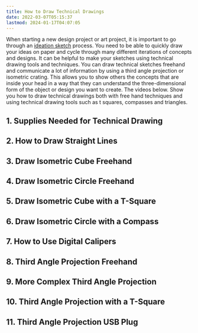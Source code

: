 ```yaml
---
title: How to Draw Technical Drawings
date: 2022-03-07T05:15:37
lastmod: 2024-01-17T04:07:05
---
```


When starting a new design project or art project, it is important to go through an [ideation sketch](../drawing/ideation-sketches.md) process. You need to be able to quickly draw your ideas on paper and cycle through many different iterations of concepts and designs. It can be helpful to make your sketches using technical drawing tools and techniques. You can draw technical sketches freehand and communicate a lot of information by using a third angle projection or isometric crating. This allows you to show others the concepts that are inside your head in a way that they can understand the three-dimensional form of the object or design you want to create. The videos below. Show you how to draw technical drawings both with free hand techniques and using technical drawing tools such as t squares, compasses and triangles.

 <div class="video-grid">
        <div>
            <h2>1. Supplies Needed for Technical Drawing</h2>
            <div class="youtube-box">
                <lite-youtube videoid="QaTlzXEHu4g" playlabel="Technical Drawing"></lite-youtube>
            </div>
        </div>
        <div>
            <h2>2. How to Draw Straight Lines</h2>
            <div class="youtube-box">
                <lite-youtube videoid="UUQa2CtzIwE" playlabel="technical drawing"></lite-youtube>
            </div>
        </div>
        <div>
            <h2>3. Draw Isometric Cube Freehand</h2>
            <div class="youtube-box">
                <lite-youtube videoid="8FkcqdCmT1U" playlabel="technical drawing"></lite-youtube>
            </div>
        </div>
        <div>
            <h2>4. Draw Isometric Circle Freehand</h2>
            <div class="youtube-box">
                <lite-youtube videoid="twj5luXIC_c" playlabel="technical drawing"></lite-youtube>
            </div>
        </div>
        <div>
            <h2>5. Draw Isometric Cube with a T-Square</h2>
            <div class="youtube-box">
                <lite-youtube videoid="7t4ycR3fXJ4" playlabel="technical drawing"></lite-youtube>
            </div>
        </div>
        <div>
            <h2>6. Draw Isometric Circle with a Compass</h2>
            <div class="youtube-box">
                <lite-youtube videoid="EaTwlLaMYao" playlabel="technical drawing"></lite-youtube>
            </div>
        </div>
        <div>
            <h2>7. How to Use Digital Calipers</h2>
            <div class="youtube-box">
                <lite-youtube videoid="oOZjbbe6YZk" playlabel="technical drawing"></lite-youtube>
            </div>
        </div>
        <div>
            <h2>8. Third Angle Projection Freehand</h2>
            <div class="youtube-box">
                <lite-youtube videoid="0SdWqEYKYrI" playlabel="technical drawing"></lite-youtube>
            </div>
        </div>
        <div>
            <h2>9. More Complex Third Angle Projection</h2>
            <div class="youtube-box">
                <lite-youtube videoid="QTMfdxI5QYk" playlabel="technical drawing"></lite-youtube>
            </div>
        </div>
        <div>
            <h2>10. Third Angle Projection with a T-Square</h2>
            <div class="youtube-box">
                <lite-youtube videoid="jfrTuoI6hBQ" playlabel="technical drawing"></lite-youtube>
            </div>
        </div>
        <div>
            <h2>11. Third Angle Projection USB Plug</h2>
            <div class="youtube-box">
                <lite-youtube videoid="2xS3AzFV7gs" playlabel="technical drawing"></lite-youtube>
            </div>
        </div>
     </div>

<script src="/js/lite-yt-embed.js"></script>
